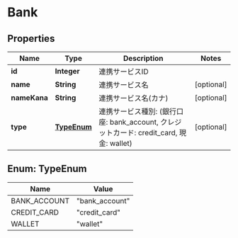 

# Bank

## Properties

Name | Type | Description | Notes
------------ | ------------- | ------------- | -------------
**id** | **Integer** | 連携サービスID | 
**name** | **String** | 連携サービス名 |  [optional]
**nameKana** | **String** | 連携サービス名(カナ) |  [optional]
**type** | [**TypeEnum**](#TypeEnum) | 連携サービス種別: (銀行口座: bank_account, クレジットカード: credit_card, 現金: wallet) |  [optional]



## Enum: TypeEnum

Name | Value
---- | -----
BANK_ACCOUNT | &quot;bank_account&quot;
CREDIT_CARD | &quot;credit_card&quot;
WALLET | &quot;wallet&quot;



